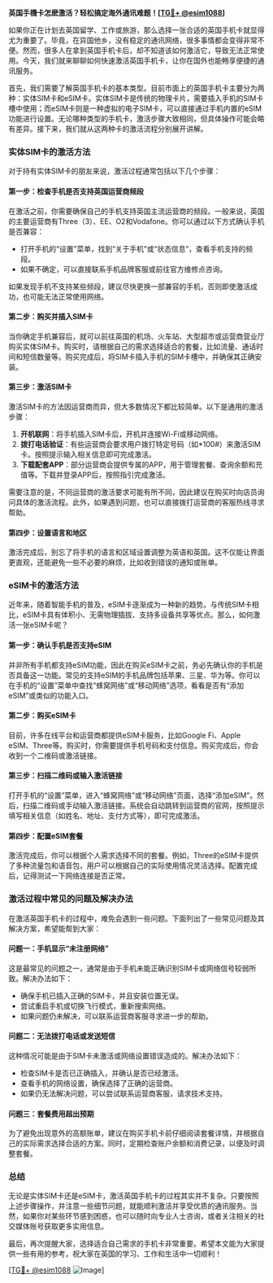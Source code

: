 **英国手機卡怎麽激活？轻松搞定海外通讯难题！[[TG💪+ @esim1088](https://t.me/s/esim1088)]**

如果你正在计划去英国留学、工作或旅游，那么选择一张合适的英国手机卡就显得尤为重要了。毕竟，在异国他乡，没有稳定的通讯网络，很多事情都会变得非常不便。然而，很多人在拿到英国手机卡后，却不知道该如何激活它，导致无法正常使用。今天，我们就来聊聊如何快速激活英国手机卡，让你在国外也能畅享便捷的通讯服务。

首先，我们需要了解英国手机卡的基本类型。目前市面上的英国手机卡主要分为两种：实体SIM卡和eSIM卡。实体SIM卡是传统的物理卡片，需要插入手机的SIM卡槽中使用；而eSIM卡则是一种虚拟的电子SIM卡，可以直接通过手机内置的eSIM功能进行设置。无论哪种类型的手机卡，激活步骤大致相同，但具体操作可能会略有差异。接下来，我们就从这两种卡的激活流程分别展开讲解。

### 实体SIM卡的激活方法

对于持有实体SIM卡的朋友来说，激活过程通常包括以下几个步骤：

#### 第一步：检查手机是否支持英国运营商频段
在激活之前，你需要确保自己的手机支持英国主流运营商的频段。一般来说，英国的主要运营商有Three（3）、EE、O2和Vodafone。你可以通过以下方式确认手机是否兼容：
- 打开手机的“设置”菜单，找到“关于手机”或“状态信息”，查看手机支持的频段。
- 如果不确定，可以直接联系手机品牌客服或前往官方维修点咨询。

如果发现手机不支持某些频段，建议尽快更换一部兼容的手机，否则即使激活成功，也可能无法正常使用网络。

#### 第二步：购买并插入SIM卡
当你确定手机兼容后，就可以前往英国的机场、火车站、大型超市或运营商营业厅购买实体SIM卡。购买时，请根据自己的需求选择适合的套餐，比如流量、通话时间和短信数量等。购买完成后，将SIM卡插入手机的SIM卡槽中，并确保其正确安装。

#### 第三步：激活SIM卡
激活SIM卡的方法因运营商而异，但大多数情况下都比较简单。以下是通用的激活步骤：
1. **开机联网**：将手机插入SIM卡后，开机并连接Wi-Fi或移动网络。
2. **拨打电话验证**：有些运营商会要求用户拨打特定号码（如*100#）来激活SIM卡。按照提示输入相关信息即可完成激活。
3. **下载配套APP**：部分运营商会提供专属的APP，用于管理套餐、查询余额和充值等。下载并登录APP后，按照指引完成激活。

需要注意的是，不同运营商的激活要求可能有所不同，因此建议在购买时向店员询问具体的激活流程。此外，如果遇到问题，也可以直接拨打运营商的客服热线寻求帮助。

#### 第四步：设置语言和地区
激活完成后，别忘了将手机的语言和区域设置调整为英语和英国。这不仅能让界面更直观，还能避免一些不必要的麻烦，比如收到错误的通知或账单。

### eSIM卡的激活方法

近年来，随着智能手机的普及，eSIM卡逐渐成为一种新的趋势。与传统SIM卡相比，eSIM卡具有体积小、无需物理插拔、支持多设备共享等优点。那么，如何激活一张eSIM卡呢？

#### 第一步：确认手机是否支持eSIM
并非所有手机都支持eSIM功能，因此在购买eSIM卡之前，务必先确认你的手机是否具备这一功能。常见的支持eSIM的手机品牌包括苹果、三星、华为等。你可以在手机的“设置”菜单中查找“蜂窝网络”或“移动网络”选项，看看是否有“添加eSIM”或类似的功能入口。

#### 第二步：购买eSIM卡
目前，许多在线平台和运营商都提供eSIM卡服务，比如Google Fi、Apple eSIM、Three等。购买时，你需要提供手机号码和支付信息。购买完成后，你会收到一个二维码或激活链接。

#### 第三步：扫描二维码或输入激活链接
打开手机的“设置”菜单，进入“蜂窝网络”或“移动网络”页面，选择“添加eSIM”。然后，扫描二维码或手动输入激活链接。系统会自动跳转到运营商的官网，按照提示填写相关信息（如姓名、地址、支付方式等），即可完成激活。

#### 第四步：配置eSIM套餐
激活完成后，你可以根据个人需求选择不同的套餐。例如，Three的eSIM卡提供了多种流量包和语音包，用户可以根据自己的实际使用情况灵活选择。配置完成后，记得测试一下网络连接是否正常。

### 激活过程中常见的问题及解决办法

在激活英国手机卡的过程中，难免会遇到一些问题。下面列出了一些常见问题及其解决方案，希望能帮到大家：

#### 问题一：手机显示“未注册网络”
这是最常见的问题之一，通常是由于手机未能正确识别SIM卡或网络信号较弱所致。解决办法如下：
- 确保手机已插入正确的SIM卡，并且安装位置无误。
- 尝试重启手机或切换飞行模式，重新搜索网络。
- 如果问题仍未解决，可以联系运营商客服寻求进一步的帮助。

#### 问题二：无法拨打电话或发送短信
这种情况可能是由于SIM卡未激活或网络设置错误造成的。解决办法如下：
- 检查SIM卡是否已正确插入，并确认是否已经激活。
- 查看手机的网络设置，确保选择了正确的运营商。
- 如果仍无法解决问题，可以尝试联系运营商客服，请求技术支持。

#### 问题三：套餐费用超出预期
为了避免出现意外的高额账单，建议在购买手机卡前仔细阅读套餐详情，并根据自己的实际需求选择合适的方案。同时，定期检查账户余额和消费记录，以便及时调整套餐。

### 总结

无论是实体SIM卡还是eSIM卡，激活英国手机卡的过程其实并不复杂。只要按照上述步骤操作，并注意一些细节问题，就能顺利激活并享受优质的通讯服务。当然，如果你对某些环节感到困惑，也可以随时向专业人士咨询，或者关注相关的社交媒体账号获取更多实用信息。

最后，再次提醒大家，选择适合自己需求的手机卡非常重要。希望本文能为大家提供一些有用的参考，祝大家在英国的学习、工作和生活中一切顺利！

[[TG💪+ @esim1088](https://t.me/s/esim1088) ![Image](https://i.postimg.cc/4NQfJmqS/Snipaste-2025-05-13-00-14-12.png)]